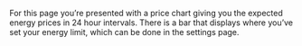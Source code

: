 For this page you’re presented with a price chart giving you the expected energy prices in 24 hour intervals. There is a bar that displays where you’ve set your energy limit, which can be done in the settings page.
